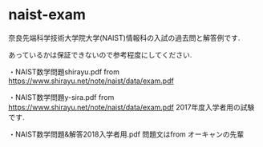 # naist-exam
奈良先端科学技術大学院大学(NAIST)情報科の入試の過去問と解答例です.

あっているかは保証できないので参考程度にしてください.  

・NAIST数学問題shirayu.pdf
from https://www.shirayu.net/note/naist/data/exam.pdf

・NAIST数学問題y-sira.pdf
from https://www.shirayu.net/note/naist/data/exam.pdf
2017年度入学者用の試験です.

・NAIST数学問題&解答2018入学者用.pdf
問題文はfrom オーキャンの先輩 
